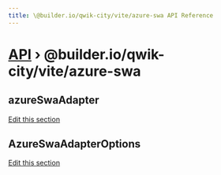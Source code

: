 ```yaml
---
title: \@builder.io/qwik-city/vite/azure-swa API Reference
---
```


# [API](/api) &rsaquo; @builder.io/qwik-city/vite/azure-swa

## azureSwaAdapter

[Edit this section](https://github.com/QwikDev/qwik/tree/main/packages/qwik-city/src/adapters/azure-swa/vite/index.ts)

## AzureSwaAdapterOptions

[Edit this section](https://github.com/QwikDev/qwik/tree/main/packages/qwik-city/src/adapters/azure-swa/vite/index.ts)
